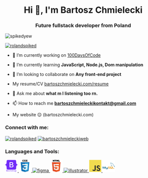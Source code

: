 <h1 align="center">Hi 👋, I'm Bartosz Chmielecki</h1>
<h3 align="center">Future fullstack developer from Poland</h3>

<p align="left"> <img src="https://komarev.com/ghpvc/?username=spikedyew&label=Profile%20views&color=0e75b6&style=flat" alt="spikedyew" /> </p>

<p align="left"> <a href="https://twitter.com/rolandspiked" target="blank"><img src="https://img.shields.io/twitter/follow/rolandspiked?logo=twitter&style=for-the-badge" alt="rolandspiked" /></a> </p>

- 🔭 I’m currently working on [100DaysOfCode](https://github.com/SpikedYew/100DaysOfCode)

- 🌱 I’m currently learning **JavaScript, Node.js, Dom manipulation**

- 👯 I’m looking to collaborate on **Any front-end project**

- My resume/CV [bartoszchmielecki.com/resume](bartoszchmielecki.com/resume)

- 💬 Ask me about **what m I listening too rn.**

- 📫 How to reach me **bartoszchmieleckikontakt@gmail.com**

- My website 😌 (bartoszchmielecki.com)

<h3 align="left">Connect with me:</h3>
<p align="left">
<a href="https://twitter.com/rolandspiked" target="blank"><img align="center" src="https://raw.githubusercontent.com/rahuldkjain/github-profile-readme-generator/master/src/images/icons/Social/twitter.svg" alt="rolandspiked" height="30" width="40" /></a>
<a href="https://instagram.com/bartoszchmieleckiweb" target="blank"><img align="center" src="https://raw.githubusercontent.com/rahuldkjain/github-profile-readme-generator/master/src/images/icons/Social/instagram.svg" alt="bartoszchmieleckiweb" height="30" width="40" /></a>
</p>

<h3 align="left">Languages and Tools:</h3>
<p align="left"> <a href="https://getbootstrap.com" target="_blank" rel="noreferrer"> <img src="https://raw.githubusercontent.com/devicons/devicon/master/icons/bootstrap/bootstrap-plain-wordmark.svg" alt="bootstrap" width="40" height="40"/> </a> <a href="https://www.w3schools.com/css/" target="_blank" rel="noreferrer"> <img src="https://raw.githubusercontent.com/devicons/devicon/master/icons/css3/css3-original-wordmark.svg" alt="css3" width="40" height="40"/> </a> <a href="https://www.figma.com/" target="_blank" rel="noreferrer"> <img src="https://www.vectorlogo.zone/logos/figma/figma-icon.svg" alt="figma" width="40" height="40"/> </a> <a href="https://www.w3.org/html/" target="_blank" rel="noreferrer"> <img src="https://raw.githubusercontent.com/devicons/devicon/master/icons/html5/html5-original-wordmark.svg" alt="html5" width="40" height="40"/> </a> <a href="https://www.adobe.com/in/products/illustrator.html" target="_blank" rel="noreferrer"> <img src="https://www.vectorlogo.zone/logos/adobe_illustrator/adobe_illustrator-icon.svg" alt="illustrator" width="40" height="40"/> </a> <a href="https://developer.mozilla.org/en-US/docs/Web/JavaScript" target="_blank" rel="noreferrer"> <img src="https://raw.githubusercontent.com/devicons/devicon/master/icons/javascript/javascript-original.svg" alt="javascript" width="40" height="40"/> </a> <a href="https://www.mysql.com/" target="_blank" rel="noreferrer"> <img src="https://raw.githubusercontent.com/devicons/devicon/master/icons/mysql/mysql-original-wordmark.svg" alt="mysql" width="40" height="40"/> </a> <a href="https://nodejs.org" target="_blank" rel="noreferrer"> 
